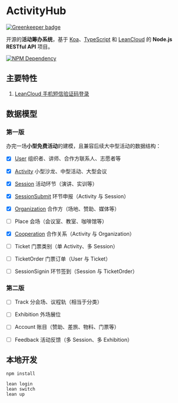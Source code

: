 # ActivityHub

[![Greenkeeper badge](https://badges.greenkeeper.io/kaiyuanshe/ActivityHub.svg)](https://greenkeeper.io/)

开源的**活动筹办系统**，基于 [Koa][1]、[TypeScript][2] 和 [LeanCloud][3] 的 **Node.js RESTful API** 项目。

[![NPM Dependency](https://david-dm.org/kaiyuanshe/ActivityHub.svg)][4]

## 主要特性

1. [LeanCloud 手机短信验证码登录](source/controller/Session.ts)

## 数据模型

### 第一版

办完一场**小型免费活动**的建模，且兼容后续大中型活动的数据结构：

-   [x] [User](source/model/User.ts) 组织者、讲师、合作方联系人、志愿者等

-   [x] [Activity](source/model/Activity/Activity.ts) 小型沙龙、中型活动、大型会议

-   [x] [Session](source/model/Activity/Session.ts) 活动环节（演讲、实训等）

-   [x] [SessionSubmit](source/model/Activity/SessionSubmit.ts) 环节申报（Activity 与 Session）

-   [x] [Organization](source/model/Organization/Organization.ts) 合作方（场地、赞助、媒体等）

-   [ ] Place 会场（会议室、教室、咖啡馆等）

-   [x] [Cooperation](source/model/Organization/Cooperation.ts) 合作关系（Activity 与 Organization）

-   [ ] Ticket 门票类别（单 Activity、多 Session）

-   [ ] TicketOrder 门票订单（User 与 Ticket）

-   [ ] SessionSignin 环节签到（Session 与 TicketOrder）

### 第二版

-   [ ] Track 分会场、议程轨（相当于分类）

-   [ ] Exhibition 外场展位

-   [ ] Account 账目（赞助、差旅、物料、门票等）

-   [ ] Feedback 活动反馈（多 Session、多 Exhibition）

## 本地开发

```shell
npm install

lean login
lean switch
lean up
```

[1]: https://koajs.com/
[2]: https://www.typescriptlang.org/
[3]: https://leancloud.cn/
[4]: https://david-dm.org/kaiyuanshe/ActivityHub
